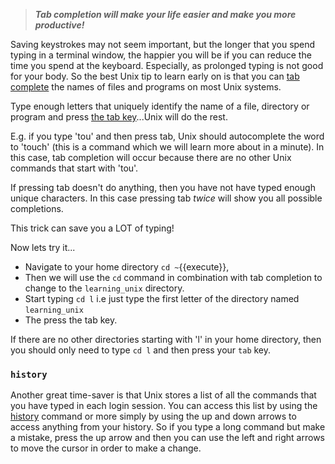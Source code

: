 
>***Tab completion will make your life easier and make you more productive!***


Saving keystrokes may not seem important, but the longer that you spend typing in a terminal window, the happier you will be if you can reduce the time you spend at the keyboard. Especially, as prolonged typing is not good for your body. So the best Unix tip to learn early on is that you can [tab complete][] the names of files and programs on most Unix systems. 

Type enough letters that uniquely identify the name of a file, directory or program and press [the tab key][]...Unix will do the rest. 

E.g. if you type 'tou' and then press tab, Unix should autocomplete the word to 'touch' (this is a command which we will learn more about in a minute). In this case, tab completion will occur because there are no other Unix commands that start with 'tou'. 

If pressing tab doesn't do anything, then you have not have typed enough unique characters. In this case pressing tab _twice_ will show you all possible completions. 

This trick can save you a LOT of typing!

Now lets try it...

- Navigate to your home directory `cd ~`{{execute}}, 
- Then we will use the `cd` command in combination with tab completion to change to the `learning_unix` directory.
- Start typing `cd l` i.e just type the first letter of the directory named  `learning_unix`
- The press the tab key.

If there are no other directories starting with 'l' in your home directory, then you should only need to type `cd l` and then press your `tab` key.


### `history` 
Another great time-saver is that Unix stores a list of all the commands that you have typed in each login session. You can access this list by using the [history][] command or more simply by using the up and down arrows to access anything from your history. So if you type a long command but make a mistake, press the up arrow and then you can use the left and right arrows to move the cursor in order to make a change.

[the tab key]: https://en.wikipedia.org/wiki/Tab_key
[tab complete]: http://en.wikipedia.org/wiki/Command_line_completion
[history]: http://en.wikipedia.org/wiki/History_(Unix)
